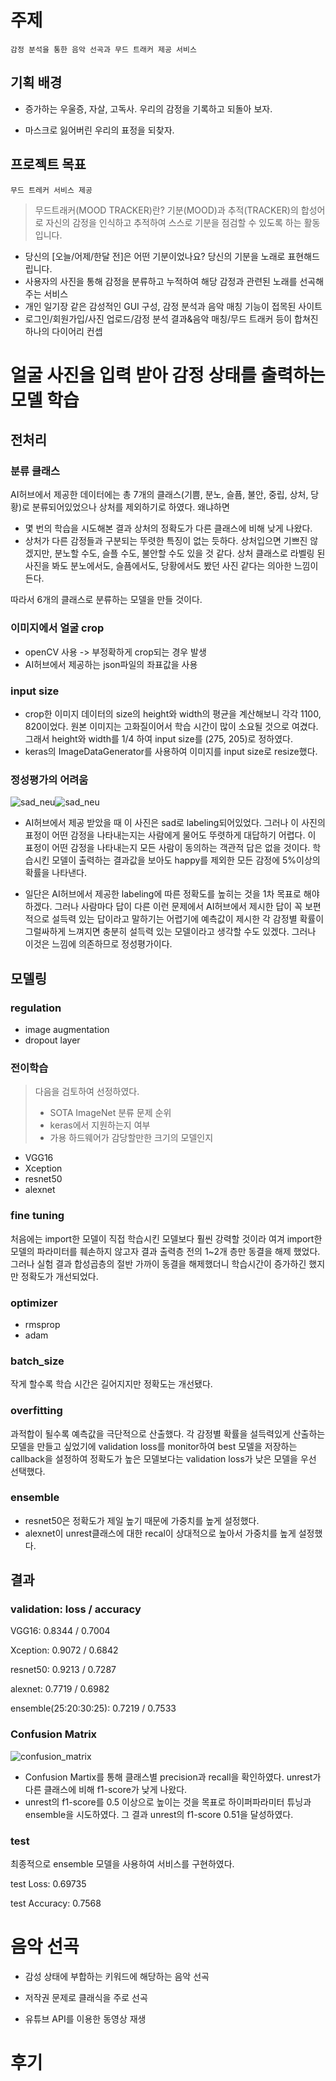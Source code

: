 # 주제

`감정 분석을 통한 음악 선곡과 무드 트래커 제공 서비스`

## 기획 배경

- 증가하는 우울증, 자살, 고독사. 우리의 감정을 기록하고 되돌아 보자.

- 마스크로 잃어버린 우리의 표정을 되찾자.

## 프로젝트 목표

`무드 트레커 서비스 제공`

> 무드트래커(MOOD TRACKER)란? 기분(MOOD)과 추적(TRACKER)의 합성어로 자신의 감정을 인식하고 추적하여 스스로 기분을 점검할 수 있도록 하는 활동입니다.

- 당신의 [오늘/어제/한달 전]은 어떤 기분이었나요? 당신의 기분을 노래로 표현해드립니다.
- 사용자의 사진을 통해 감정을 분류하고 누적하여 해당 감정과 관련된 노래를 선곡해주는 서비스
- 개인 일기장 같은 감성적인 GUI 구성, 감정 분석과 음악 매칭 기능이 접목된 사이트
- 로그인/회원가입/사진 업로드/감정 분석 결과&음악 매칭/무드 트래커 등이 합쳐진 하나의 다이어리 컨셉



# 얼굴 사진을 입력 받아 감정 상태를 출력하는 모델 학습

## 전처리

### 분류 클래스

AI허브에서 제공한 데이터에는 총 7개의 클래스(기쁨, 분노, 슬픔, 불안, 중립, 상처, 당황)로 분류되어있었으나 상처를 제외하기로 하였다. 왜냐하면

- 몇 번의 학습을 시도해본 결과 상처의 정확도가 다른 클래스에 비해 낮게 나왔다.
- 상처가 다른 감정들과 구분되는 뚜렷한 특징이 없는 듯하다. 상처입으면 기쁘진 않겠지만, 분노할 수도, 슬플 수도, 불안할 수도 있을 것 같다. 상처 클래스로 라벨링 된 사진을 봐도 분노에서도, 슬픔에서도, 당황에서도 봤던 사진 같다는 의아한 느낌이 든다.

따라서 6개의 클래스로 분류하는 모델을 만들 것이다.

### 이미지에서 얼굴 crop

- openCV 사용 -> 부정확하게 crop되는 경우 발생
- AI허브에서 제공하는 json파일의 좌표값을 사용

### input size

- crop한 이미지 데이터의 size의 height와 width의 평균을 계산해보니 각각 1100, 820이었다. 원본 이미지는 고화질이어서 학습 시간이 많이 소요될 것으로 여겼다. 그래서 height와 width를 1/4 하여 input size를 (275, 205)로 정하였다.
- keras의 ImageDataGenerator를 사용하여 이미지를 input size로 resize했다.

### 정성평가의 어려움

![sad_neu](https://github.com/seosztt/project_MOOD_TRACKER/blob/master/image/sad_neu.png?raw=true)![sad_neu](https://github.com/seosztt/project_MOOD_TRACKER/blob/master/image/sad_new_result.png?raw=true)

- AI허브에서 제공 받았을 때 이 사진은 sad로 labeling되어있었다. 그러나 이 사진의 표정이 어떤 감정을 나타내는지는 사람에게 물어도 뚜렷하게 대답하기 어렵다. 이 표정이 어떤 감정을 나타내는지 모든 사람이 동의하는 객관적 답은 없을 것이다. 학습시킨 모델이 출력하는 결과값을 보아도 happy를 제외한 모든 감정에 5%이상의 확률을 나타낸다.

- 일단은 AI허브에서 제공한 labeling에 따른 정확도를 높히는 것을 1차 목표로 해야하겠다. 그러나 사람마다 답이 다른 이런 문제에서 AI허브에서 제시한 답이 꼭 보편적으로 설득력 있는 답이라고 말하기는 어렵기에 예측값이 제시한 각 감정별 확률이 그럴싸하게 느껴지면 충분히 설득력 있는 모델이라고 생각할 수도 있겠다. 그러나 이것은 느낌에 의존하므로 정성평가이다.

## 모델링

### regulation

- image augmentation
- dropout layer

### 전이학습

> 다음을 검토하여 선정하였다.
>
> - SOTA ImageNet 분류 문제 순위
> - keras에서 지원하는지 여부
> - 가용 하드웨어가 감당할만한 크기의 모델인지

- VGG16
- Xception
- resnet50
- alexnet

### fine tuning

처음에는 import한 모델이 직접 학습시킨 모델보다 훨씬 강력할 것이라 여겨 import한 모델의 파라미터를 훼손하지 않고자 결과 출력층 전의 1~2개 층만 동결을 해제 했었다. 그러나 실험 결과 합성곱층의 절반 가까이 동결을 해제했더니 학습시간이 증가하긴 했지만 정확도가 개선되었다.

### optimizer

- rmsprop
- adam

### batch_size

작게 할수록 학습 시간은 길어지지만 정확도는 개선됐다.

### overfitting

과적합이 될수록 예측값을 극단적으로 산출했다. 각 감정별 확률을 설득력있게 산출하는 모델을 만들고 싶었기에 validation loss를 monitor하여 best 모델을 저장하는 callback을 설정하여 정확도가 높은 모델보다는 validation loss가 낮은 모델을 우선 선택했다.

### ensemble

- resnet50은 정확도가 제일 높기 때문에 가중치를 높게 설정했다.
- alexnet이 unrest클래스에 대한 recal이 상대적으로 높아서 가중치를 높게 설정했다.

## 결과

### validation: loss / accuracy 

VGG16: 0.8344 / 0.7004

Xception: 0.9072 / 0.6842

resnet50: 0.9213 / 0.7287

alexnet: 0.7719 / 0.6982

ensemble(25:20:30:25): 0.7219 / 0.7533

### Confusion Matrix

![confusion_matrix](https://github.com/seosztt/project_MOOD_TRACKER/blob/master/image/confusion_matrix.png?raw=true)

- Confusion Martix를 통해 클래스별 precision과 recall을 확인하였다. unrest가 다른 클래스에 비해 f1-score가 낮게 나왔다.
- unrest의 f1-score를 0.5 이상으로 높이는 것을 목표로 하이퍼파라미터 튜닝과 ensemble을 시도하였다. 그 결과 unrest의 f1-score 0.51을 달성하였다.

### test

최종적으로 ensemble 모델을 사용하여 서비스를 구현하였다.

test Loss: 0.69735

test Accuracy: 0.7568



# 음악 선곡

- 감성 상태에 부합하는 키워드에 해당하는 음악 선곡

- 저작권 문제로 클래식을 주로 선곡

- 유튜브 API를 이용한 동영상 재생



# 후기

